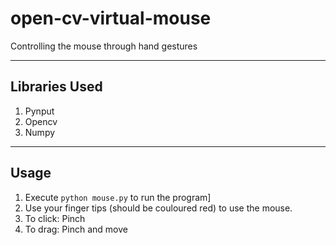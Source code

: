 # open-cv-virtual-mouse
Controlling the mouse through hand gestures
***

## Libraries Used

1. Pynput
2. Opencv
3. Numpy
***

## Usage
1. Execute `python mouse.py` to run the program]
2. Use your finger tips (should be couloured red) to use the mouse.
3. To click: Pinch
4. To drag: Pinch and move
